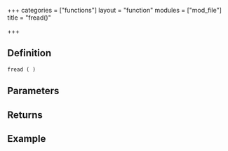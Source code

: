 +++
categories = ["functions"]
layout = "function"
modules = ["mod_file"]
title = "fread()"

+++

## Definition

    fread ( )

## Parameters

## Returns

## Example
